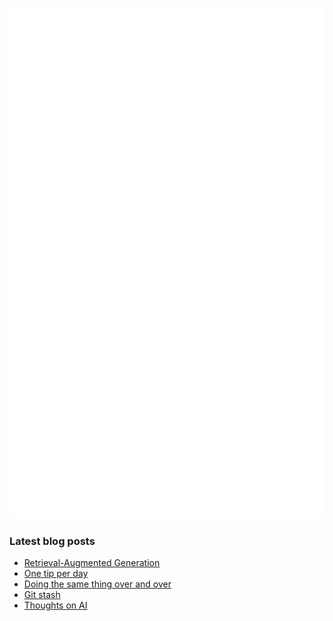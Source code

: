 <!-- ![Metrics](https://metrics.lecoq.io/davetang?template=terminal&languages=1&achievements=1&base=header%2C%20activity%2C%20community%2C%20repositories%2C%20metadata&base.indepth=false&base.hireable=false&base.skip=false&languages=false&languages.ignored=html%2C%20css%2C%20javascript%2C%20tex%2C%20jupyter%20notebook%2C%20postscript&languages.limit=8&languages.threshold=0%25&languages.other=false&languages.colors=github&languages.sections=most-used&languages.indepth=false&languages.analysis.timeout=15&languages.analysis.timeout.repositories=7.5&languages.categories=markup%2C%20programming&languages.recent.categories=markup%2C%20programming&languages.recent.load=300&languages.recent.days=14&achievements=false&achievements.threshold=C&achievements.secrets=true&achievements.display=detailed&achievements.limit=0&config.timezone=Asia%2FTokyo) -->

![My GitHub stats](github-metrics.svg)

### Latest blog posts

<!-- BLOG-POST-LIST:START -->
- [Retrieval-Augmented Generation](https://davetang.org/muse/2025/05/27/retrieval-augmented-generation/)
- [One tip per day](https://davetang.org/muse/2025/05/14/one-tip-per-day/)
- [Doing the same thing over and over](https://davetang.org/muse/2025/04/24/doing-the-same-thing-over-and-over/)
- [Git stash](https://davetang.org/muse/2025/03/31/git-stash/)
- [Thoughts on AI](https://davetang.org/muse/2025/03/07/thoughts-on-ai/)
<!-- BLOG-POST-LIST:END -->
